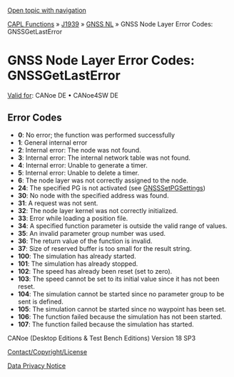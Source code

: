 [Open topic with navigation](../../../../../CANoeDEFamily.htm#Topics/CAPLFunctions/J1939/GNSSNodeLayer/CAPLfunctionsGNSSNLErrorCodesGetLastError.md)

[CAPL Functions](../../CAPLfunctions.md) » [J1939](../CAPLfunctionsJ1939StartPage.md) » [GNSS NL](CAPLfunctionsGNSSNLOverview.md) » GNSS Node Layer Error Codes: GNSSGetLastError

# GNSS Node Layer Error Codes: GNSSGetLastError

[Valid for](../../../Shared/FeatureAvailability.md):  CANoe DE • CANoe4SW DE

## Error Codes

- **0**: No error; the function was performed successfully
- **1**: General internal error
- **2**: Internal error: The node was not found.
- **3**: Internal error: The internal network table was not found.
- **4**: Internal error: Unable to generate a timer.
- **5**: Internal error: Unable to delete a timer.
- **6**: The node layer was not correctly assigned to the node.
- **24**: The specified PG is not activated (see [GNSSSetPGSettings](Functions/CAPLfunctionGNSSsetpgsettings.md))
- **30**: No node with the specified address was found.
- **31**: A request was not sent.
- **32**: The node layer kernel was not correctly initialized.
- **33**: Error while loading a position file.
- **34**: A specified function parameter is outside the valid range of values.
- **35**: An invalid parameter group number was used.
- **36**: The return value of the function is invalid.
- **37**: Size of reserved buffer is too small for the result string.
- **100**: The simulation has already started.
- **101**: The simulation has already stopped.
- **102**: The speed has already been reset (set to zero).
- **103**: The speed cannot be set to its initial value since it has not been reset.
- **104**: The simulation cannot be started since no parameter group to be sent is defined.
- **105**: The simulation cannot be started since no waypoint has been set.
- **106**: The function failed because the simulation has not been started.
- **107**: The function failed because the simulation has started.

CANoe (Desktop Editions & Test Bench Editions) Version 18 SP3

[Contact/Copyright/License](../../../Shared/ContactCopyrightLicense.md)

[Data Privacy Notice](https://www.vector.com/int/en/company/get-info/privacy-policy/)
